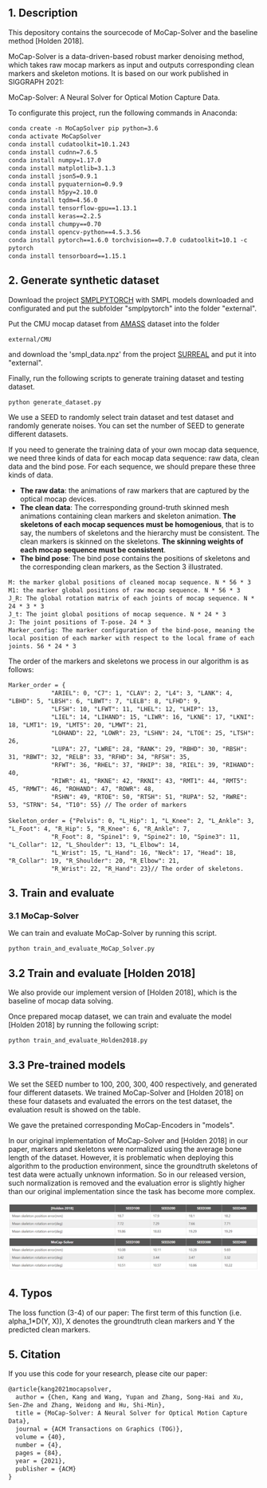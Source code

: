 ## 1. Description

This depository contains the sourcecode of MoCap-Solver and the baseline method [Holden 2018].

MoCap-Solver  is  a data-driven-based robust marker denoising method, which takes raw mocap markers as input and outputs corresponding clean markers and skeleton motions. It is based on our work published in SIGGRAPH 2021:

MoCap-Solver: A Neural Solver for Optical Motion Capture Data. 


To configurate this project, run the following commands in Anaconda:
```
conda create -n MoCapSolver pip python=3.6
conda activate MoCapSolver
conda install cudatoolkit=10.1.243
conda install cudnn=7.6.5
conda install numpy=1.17.0
conda install matplotlib=3.1.3
conda install json5=0.9.1
conda install pyquaternion=0.9.9
conda install h5py=2.10.0
conda install tqdm=4.56.0
conda install tensorflow-gpu==1.13.1
conda install keras==2.2.5
conda install chumpy==0.70
conda install opencv-python==4.5.3.56
conda install pytorch==1.6.0 torchvision==0.7.0 cudatoolkit=10.1 -c pytorch
conda install tensorboard==1.15.1
```

## 2. Generate synthetic dataset

Download the project [SMPLPYTORCH](https://github.com/gulvarol/smplpytorch) with SMPL models downloaded and configurated and put the subfolder "smplpytorch" into the folder "external".

Put the CMU mocap dataset from [AMASS](https://amass.is.tue.mpg.de/) dataset into the folder
```
external/CMU
```
and download the 'smpl_data.npz' from the project [SURREAL](https://github.com/gulvarol/surreal) and put it into "external".

Finally, run the following scripts to generate training dataset and testing dataset.
```
python generate_dataset.py
```

We use a SEED to randomly select train dataset and test dataset and randomly generate noises. 
You can set the number of SEED to generate different datasets.

If you need to generate the training data of your own mocap data sequence, we need three kinds of data for each mocap data sequence: raw data, clean data and the bind pose. 
For each sequence, we should prepare these three kinds of data.
-  **The raw data**: the animations of raw markers that are captured by the optical mocap devices.
- **The clean data**: The corresponding ground-truth skinned mesh animations containing clean markers and skeleton animation. 
**The skeletons of each mocap sequences must be homogenious**, 
that is to say, the numbers of skeletons and the hierarchy must be consistent. 
The clean markers is skinned on the skeletons. **The skinning weights of each mocap sequence must be consistent**.
- **The bind pose**: The bind pose contains the positions of skeletons and the corresponding clean markers, 
as the Section 3 illustrated.

```
M: the marker global positions of cleaned mocap sequence. N * 56 * 3
M1: the marker global positions of raw mocap sequence. N * 56 * 3
J_R: The global rotation matrix of each joints of mocap sequence. N *  24 * 3 * 3
J_t: The joint global positions of mocap sequence. N * 24 * 3
J: The joint positions of T-pose. 24 * 3
Marker_config: The marker configuration of the bind-pose, meaning the local position of each marker with respect to the local frame of each joints. 56 * 24 * 3
```

The order of the markers and skeletons we process in our algorithm is as follows:

```
Marker_order = {
            "ARIEL": 0, "C7": 1, "CLAV": 2, "L4": 3, "LANK": 4, "LBHD": 5, "LBSH": 6, "LBWT": 7, "LELB": 8, "LFHD": 9,
            "LFSH": 10, "LFWT": 11, "LHEL": 12, "LHIP": 13,
            "LIEL": 14, "LIHAND": 15, "LIWR": 16, "LKNE": 17, "LKNI": 18, "LMT1": 19, "LMT5": 20, "LMWT": 21,
            "LOHAND": 22, "LOWR": 23, "LSHN": 24, "LTOE": 25, "LTSH": 26,
            "LUPA": 27, "LWRE": 28, "RANK": 29, "RBHD": 30, "RBSH": 31, "RBWT": 32, "RELB": 33, "RFHD": 34, "RFSH": 35,
            "RFWT": 36, "RHEL": 37, "RHIP": 38, "RIEL": 39, "RIHAND": 40,
            "RIWR": 41, "RKNE": 42, "RKNI": 43, "RMT1": 44, "RMT5": 45, "RMWT": 46, "ROHAND": 47, "ROWR": 48,
            "RSHN": 49, "RTOE": 50, "RTSH": 51, "RUPA": 52, "RWRE": 53, "STRN": 54, "T10": 55} // The order of markers

Skeleton_order = {"Pelvis": 0, "L_Hip": 1, "L_Knee": 2, "L_Ankle": 3, "L_Foot": 4, "R_Hip": 5, "R_Knee": 6, "R_Ankle": 7,
            "R_Foot": 8, "Spine1": 9, "Spine2": 10, "Spine3": 11, "L_Collar": 12, "L_Shoulder": 13, "L_Elbow": 14,
            "L_Wrist": 15, "L_Hand": 16, "Neck": 17, "Head": 18, "R_Collar": 19, "R_Shoulder": 20, "R_Elbow": 21,
            "R_Wrist": 22, "R_Hand": 23}// The order of skeletons.
```


## 3. Train and evaluate 

### 3.1 MoCap-Solver

We can train and evaluate MoCap-Solver by running this script.

```
python train_and_evaluate_MoCap_Solver.py
```

## 3.2 Train and evaluate [Holden 2018]

We also provide our implement version of [Holden 2018], which is the baseline of mocap data solving. 


Once prepared mocap dataset, we can train and evaluate the model [Holden 2018] by running the following script:

```
python train_and_evaluate_Holden2018.py
```

## 3.3 Pre-trained models

We set the SEED number to 100, 200, 300, 400 respectively, and generated four different datasets. We trained MoCap-Solver and [Holden 2018] on these four datasets and evaluated the errors on the test dataset, the evaluation result is showed on the table.

We gave the pretained corresponding MoCap-Encoders in "models". 

In our original implementation of MoCap-Solver and [Holden 2018] in our paper, markers and skeletons were normalized using the average bone length of the dataset. However, it is problematic when deploying this algorithm to the production environment, since the groundtruth skeletons of test data were actually unknown information. So in our released version, such normalization is removed and the evaluation error is slightly higher than our original implementation since the task has become more complex.


<img src="data/results.png" style="zoom:100%;" />



## 4. Typos

The loss function (3-4) of our paper: The first term of this function (i.e. alpha_1*D(Y, X)), X denotes the groundtruth clean markers and Y the predicted clean markers. 


## 5. Citation
If you use this code for your research, please cite our paper:

```
@article{kang2021mocapsolver,
  author = {Chen, Kang and Wang, Yupan and Zhang, Song-Hai and Xu, Sen-Zhe and Zhang, Weidong and Hu, Shi-Min},
  title = {MoCap-Solver: A Neural Solver for Optical Motion Capture Data},
  journal = {ACM Transactions on Graphics (TOG)},
  volume = {40},
  number = {4},
  pages = {84},
  year = {2021},
  publisher = {ACM}
}
```
